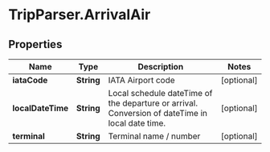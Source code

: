 # TripParser.ArrivalAir

## Properties

Name | Type | Description | Notes
------------ | ------------- | ------------- | -------------
**iataCode** | **String** | IATA Airport code | [optional] 
**localDateTime** | **String** | Local schedule dateTime of the departure or arrival. Conversion of dateTime in local date time. | [optional] 
**terminal** | **String** | Terminal name / number | [optional] 



